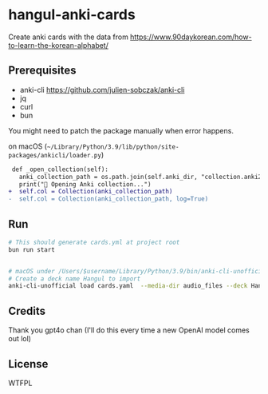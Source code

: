 # hangul-anki-cards

Create anki cards with the data from https://www.90daykorean.com/how-to-learn-the-korean-alphabet/

## Prerequisites

- anki-cli https://github.com/julien-sobczak/anki-cli
- jq
- curl
- bun

You might need to patch the package manually when error happens.

on macOS (`~/Library/Python/3.9/lib/python/site-packages/ankicli/loader.py`)

```diff
 def _open_collection(self):
   anki_collection_path = os.path.join(self.anki_dir, "collection.anki2")
   print("📂 Opening Anki collection...")
+  self.col = Collection(anki_collection_path)
-  self.col = Collection(anki_collection_path, log=True)
```

## Run

```bash
# This should generate cards.yml at project root
bun run start


# macOS under /Users/$username/Library/Python/3.9/bin/anki-cli-unofficial
# Create a deck name Hangul to import
anki-cli-unofficial load cards.yaml  --media-dir audio_files --deck Hangul archive.apkg
```

## Credits

Thank you gpt4o chan (I'll do this every time a new OpenAI model comes out lol)

## License

WTFPL
